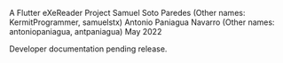 A Flutter eXeReader Project
Samuel Soto Paredes (Other names: KermitProgrammer, samuelstx)
Antonio Paniagua Navarro (Other names: antoniopaniagua, antpaniagua)
May 2022

Developer documentation pending release.
